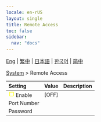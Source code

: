 ```yaml
---
locale: en-rUS
layout: single
title: Remote Access
toc: false
sidebar:
  nav: "docs"
---
```

[Eng](/dancexr/menu/2025.4/system/remote_access) | [繁中](/tw/dancexr/menu/2025.4/system/remote_access) | [日本語](/jp/dancexr/menu/2025.4/system/remote_access) | [한국어](/kr/dancexr/menu/2025.4/system/remote_access) | [简中](/zh/dancexr/menu/2025.4/system/remote_access)

[System](../menu#System) > Remote Access



| Setting | Value | Description |
| :--- | --- | :--- |
|<nobr>![check_off icon](/images/icon/ic_check_off.png) Enable</nobr>| [OFF] | 
|<nobr> Port Number</nobr>|| 
|<nobr> Password</nobr>|| 

